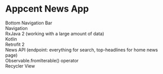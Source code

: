 # Appcent News App

Bottom Navigation Bar <br>
Navigation <br>
RxJava 2 (working with a large amount of data) <br>
Kotlin <br>
Retrofit 2 <br>
News API (endpoint: everything for search, top-headlines for home news page) <br>
Observable.fromIterable() operator <br>
Recycler View <br>
